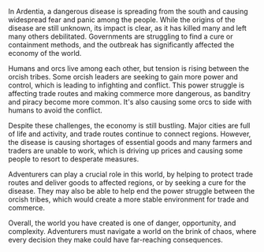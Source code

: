 In Ardentia, a dangerous disease is spreading from the south and causing widespread fear and panic among the people. While the origins of the disease are still unknown, its impact is clear, as it has killed many and left many others debilitated. Governments are struggling to find a cure or containment methods, and the outbreak has significantly affected the economy of the world.

Humans and orcs live among each other, but tension is rising between the orcish tribes. Some orcish leaders are seeking to gain more power and control, which is leading to infighting and conflict. This power struggle is affecting trade routes and making commerce more dangerous, as banditry and piracy become more common. It's also causing some orcs to side with humans to avoid the conflict.

Despite these challenges, the economy is still bustling. Major cities are full of life and activity, and trade routes continue to connect regions. However, the disease is causing shortages of essential goods and many farmers and traders are unable to work, which is driving up prices and causing some people to resort to desperate measures.

Adventurers can play a crucial role in this world, by helping to protect trade routes and deliver goods to affected regions, or by seeking a cure for the disease. They may also be able to help end the power struggle between the orcish tribes, which would create a more stable environment for trade and commerce.

Overall, the world you have created is one of danger, opportunity, and complexity. Adventurers must navigate a world on the brink of chaos, where every decision they make could have far-reaching consequences.